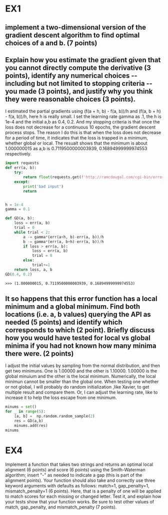 # EX1
## implement a two-dimensional version of the gradient descent algorithm to find optimal choices of a and b. (7 points) 
## Explain how you estimate the gradient given that you cannot directly compute the derivative (3 points), identify any numerical choices -- including but not limited to stopping criteria -- you made (3 points), and justify why you think they were reasonable choices (3 points).
I estimated the partial gradients using (f(a + h, b) - f(a, b))/h and (f(a, b + h) - f(a, b))/h, here h is really small.
I set the learning rate gamma as .1, the h is 1e-4 and the initial a,b as 0.4, 0.2. 
And my stopping criteria is that once the loss does not decrease for a continuous 10 epochs, the gradient descent process stops. The reason I do this is that when the loss does not decrease for a period of time, it indicates that the loss is trapped in a minimum, whether global or local. The resualt shows that the minimum is about 1.000000015 as a,b is  0.7119500000003939, 0.16894999999974553 respectively.

```python
import requests
def err(a, b):
    try:
        return float(requests.get(f'http://ramcdougal.com/cgi-bin/error_function.py?a={a}&b={b}',headers={'User-Agent':'MyScript'}).text)
    except:
        print('bad input')
        return 


h = 1e-4
gamma = 0.1

def GD(a, b):
    loss = err(a, b)
    trial = 0
    while trial < 2:
        a -= gamma*(err(a+h, b)-err(a, b))/h
        b -= gamma*(err(a, b+h)-err(a, b))/h
        if loss > err(a, b):
            loss = err(a, b)
            trial = 0
        else:
            trial+=1
    return loss, a, b
GD(0.4, 0.2)
```
```
>>> (1.000000015, 0.7119500000003939, 0.16894999999974553)
```
            
            

## It so happens that this error function has a local minimum and a global minimum. Find both locations (i.e. a, b values) querying the API as needed (5 points) and identify which corresponds to which (2 point). Briefly discuss how you would have tested for local vs global minima if you had not known how many minima there were. (2 points)
I adjust the initial values by sampling from the normal distribution, and then get two minimuns. One is 1.00000 and the other is 1.10000. 1.00000 is the global minuium and the other is the local minimum. Numerically, the local minimun cannot be smaller than the global one. When testing one whether or not global, I will probably do random initialization ,like Xavier, to get multiple result and compare them. Or, I can adjust the learning rate, like to increase it to help the loss escape from one minimum.

```python
minums = set()
for _ in range(5):
    [a, b] =  np.random.random_sample(2)
    res = GD(a,b)
    minums.add(res)
minums
```
# EX4
Implement a function that takes two strings and returns an optimal local alignment (6 points) and score (6 points) using the Smith-Waterman algorithm; insert "-" as needed to indicate a gap (this is part of the alignment points). Your function should also take and correctly use three keyword arguments with defaults as follows: match=1, gap_penalty=1, mismatch_penalty=1 (6 points). Here, that is a penalty of one will be applied to match scores for each missing or changed letter.
Test it, and explain how your tests show that your function works. Be sure to test other values of match, gap_penalty, and mismatch_penalty (7 points).
